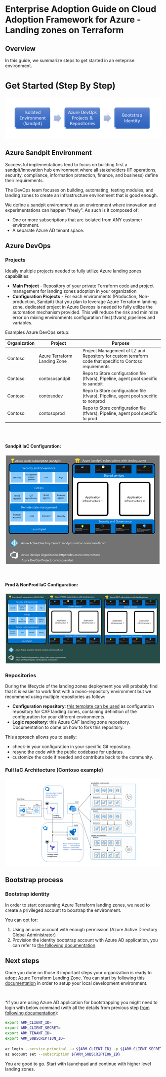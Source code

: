# Enterprise Adoption Guide on Cloud Adoption Framework for Azure - Landing zones on Terraform 

## Overview

In this guide, we summarize steps to get started in an enteprise environment. 


# Get Started (Step By Step)

![](./images/Enterprise/Getting_Started.png)

## Azure Sandpit Environment

Successful implementations tend to focus on building first a sandpit/innovation hub environment where all stakeholders (IT operations, security, compliance, information protection, finance, and business) define their requirements. 

The DevOps team focuses on building, automating, testing modules, and landing zones to create an infrastructure environment that is good enough.

We define a sandpit environment as an environment where innovation and experimentations can happen "freely". 
As such is it composed of:
-	One or more subscriptions that are isolated from ANY customer environment.
-	A separate Azure AD tenant space.

## Azure DevOps

### Projects

Ideally multiple projects needed to fully utilize Azure landing zones capabilities:

* **Main Project** - Repository of your private Terraform code and project management for landing zones adoption in your organization
* **Configuration Projects** - For each environments (Production, Non-production, Sandpit) that you plan to leverage Azure Terraform landing zone, dedicated project in Azure Devops is needed to fully utilize the automation mechanism provided. This will reduce the risk and minimize error on mixing environments configuration files(.tfvars),pipelines and variables. 

Examples Azure DevOps setup:

| Organization | Project | Purpose |
| ------------ | ------- | ------- |
| Contoso | Azure Terraform Landing Zone | Project Management of LZ and Repository for custom terraform code that specific to Contoso requirements |
| Contoso | contososandpit               | Repo to Store configuration file (tfvars), Pipeline, agent pool specific to sandpit                    |
| Contoso | contosodev                   | Repo to Store configuration file (tfvars), Pipeline, agent pool specific to nonprod                    |
| Contoso | contosoprod                  | Repo to Store configuration file (tfvars), Pipeline, agent pool specific to prod                       |

<br><br>

#### Sandpit IaC Configuration:

![](./images/Enterprise/Sandpit_IAC.png)

<br>

#### Prod & NonProd IaC Configuration:

![](./images/Enterprise/Prod_NonPROD_IAC.png)



### Repositories

During the lifecycle of the landing zones deployment you will probably find that it is easier to work first with a mono-repository environment but we recommend using multiple repositories as follow: 
* **Configuration repository**: [this template can be used](https://github.com/azure/caf-terraform-landingzones-starter) as configuration repository for CAF landing zones, containing definition of the configuration for your different environments.
* **Logic repository**: this Azure CAF landing zone repository. Documentation to come on how to fork this repository.

This approach allows you to easily:
* check-in your configuration in your specific Git repository.
* resync the code with the public codebase for updates.
* customize the code if needed and contribute back to the community.

### Full IaC Architecture (Contoso example)

![](./images/Enterprise/environment_seperation.png)

## Bootstrap process

### Bootstrap identity
In order to start consuming Azure Terraform landing zones, we need to create a privileged account to boostrap the environment. 

You can opt for:
1. Using an user account with enough permission (Azure Active Directory Global Administrator)
2. Provision the identity bootstrap account with Azure AD application, you can refer to [the following documentation](./bootstrap_account_provisioning.md)

## Next steps

Once you done on those 3 important steps your organization is ready to adopt Azure Terraform Landing Zone. You can start by [following this documentation](../getting_started/getting_started.md) in order to setup your local development environment.

<br>

*if you are using Azure AD application for bootstrapping you might need to login with below command (with all the details from previous step [from following documentation](./bootstrap_account_provisioning.md)):

```bash
export ARM_CLIENT_ID=
export ARM_CLIENT_SECRET=
export ARM_TENANT_ID=
export ARM_SUBSCRIPTION_ID=

az login --service-principal -u ${ARM_CLIENT_ID} -p ${ARM_CLIENT_SECRET} --tenant ${ARM_TENANT_ID}
az account set --subscription ${ARM_SUBSCRIPTION_ID}
```

You are good to go. Start with launchpad and continue with higher level landing zones.
